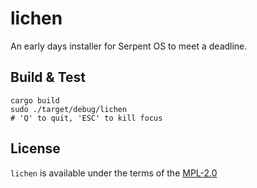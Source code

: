 # lichen

An early days installer for Serpent OS to meet a deadline.

## Build & Test

    cargo build
    sudo ./target/debug/lichen
    # 'Q' to quit, 'ESC' to kill focus

## License

`lichen` is available under the terms of the [MPL-2.0](https://spdx.org/licenses/MPL-2.0.html)
